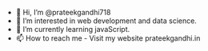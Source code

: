 - 👋 Hi, I’m @prateekgandhi718
- 👀 I’m interested in web development and data science.
- 🌱 I’m currently learning javaScript.
- 📫 How to reach me - Visit my website prateekgandhi.in

<!---
prateekgandhi718/prateekgandhi718 is a ✨ special ✨ repository because its `README.md` (this file) appears on your GitHub profile.
You can click the Preview link to take a look at your changes.
--->
